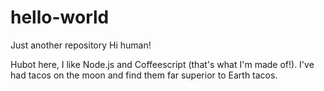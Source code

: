 # hello-world
Just another repository
Hi human!

Hubot here, I like Node.js and Coffeescript (that's what I'm made of!).
I've had tacos on the moon and find them far superior to Earth tacos.
